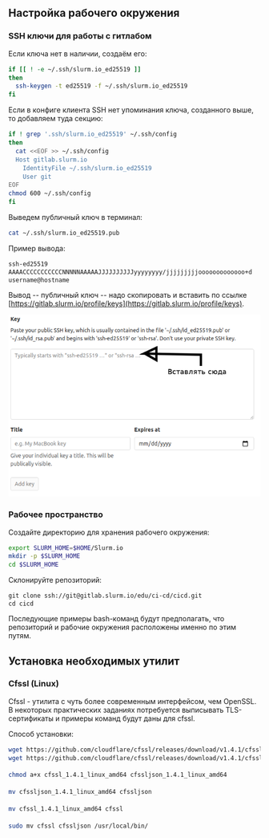 ## Настройка рабочего окружения

### SSH ключи для работы с гитлабом

Если ключа нет в наличии, создаём его:
```bash
if [[ ! -e ~/.ssh/slurm.io_ed25519 ]]
then
  ssh-keygen -t ed25519 -f ~/.ssh/slurm.io_ed25519
fi
```
Если в конфиге клиента SSH нет упоминания ключа, созданного выше, то добавляем туда секцию:
```bash
if ! grep '.ssh/slurm.io_ed25519' ~/.ssh/config
then
  cat <<EOF >> ~/.ssh/config
  Host gitlab.slurm.io
    IdentityFile ~/.ssh/slurm.io_ed25519
    User git
EOF
chmod 600 ~/.ssh/config
fi
```
Выведем публичный ключ в терминал:
```bash
cat ~/.ssh/slurm.io_ed25519.pub
```

Пример вывода:

```
ssh-ed25519 AAAACCCCCCCCCCCNNNNNAAAAAJJJJJJJJJJyyyyyyyy/jjjjjjjjjooooooooooooo+d username@hostname
```

Вывод -- публичный ключ -- надо скопировать и вставить по ссылке [https://gitlab.slurm.io/profile/keys](https://gitlab.slurm.io/profile/keys).

![Интерфейс добавления ключей](img/sshkey.png)

### Рабочее пространство

Создайте директорию для хранения рабочего окружения:

```bash
export SLURM_HOME=$HOME/Slurm.io
mkdir -p $SLURM_HOME
cd $SLURM_HOME
```

Склонируйте репозиторий:

```
git clone ssh://git@gitlab.slurm.io/edu/ci-cd/cicd.git
cd cicd
```

Последующие примеры bash-команд будут предполагать, что репозиторий и рабочие окружения расположены именно по этим путям.

## Установка необходимых утилит

### Cfssl (Linux)

Cfssl - утилита с чуть более современным интерфейсом, чем OpenSSL. В некоторых практических заданиях потребуется выписывать TLS-сертификаты и примеры команд будут даны для cfssl.

Способ установки:

```bash
wget https://github.com/cloudflare/cfssl/releases/download/v1.4.1/cfssl_1.4.1_linux_amd64
wget https://github.com/cloudflare/cfssl/releases/download/v1.4.1/cfssljson_1.4.1_linux_amd64

chmod a+x cfssl_1.4.1_linux_amd64 cfssljson_1.4.1_linux_amd64

mv cfssljson_1.4.1_linux_amd64 cfssljson

mv cfssl_1.4.1_linux_amd64 cfssl

sudo mv cfssl cfssljson /usr/local/bin/
```
